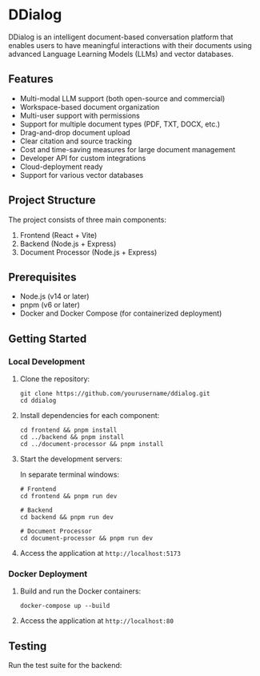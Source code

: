 # DDialog

DDialog is an intelligent document-based conversation platform that enables users to have meaningful interactions with their documents using advanced Language Learning Models (LLMs) and vector databases.

## Features

- Multi-modal LLM support (both open-source and commercial)
- Workspace-based document organization
- Multi-user support with permissions
- Support for multiple document types (PDF, TXT, DOCX, etc.)
- Drag-and-drop document upload
- Clear citation and source tracking
- Cost and time-saving measures for large document management
- Developer API for custom integrations
- Cloud-deployment ready
- Support for various vector databases

## Project Structure

The project consists of three main components:

1. Frontend (React + Vite)
2. Backend (Node.js + Express)
3. Document Processor (Node.js + Express)

## Prerequisites

- Node.js (v14 or later)
- pnpm (v6 or later)
- Docker and Docker Compose (for containerized deployment)

## Getting Started

### Local Development

1. Clone the repository:
   ```
   git clone https://github.com/yourusername/ddialog.git
   cd ddialog
   ```

2. Install dependencies for each component:
   ```
   cd frontend && pnpm install
   cd ../backend && pnpm install
   cd ../document-processor && pnpm install
   ```

3. Start the development servers:
   
   In separate terminal windows:
   ```
   # Frontend
   cd frontend && pnpm run dev

   # Backend
   cd backend && pnpm run dev

   # Document Processor
   cd document-processor && pnpm run dev
   ```

4. Access the application at `http://localhost:5173`

### Docker Deployment

1. Build and run the Docker containers:
   ```
   docker-compose up --build
   ```

2. Access the application at `http://localhost:80`

## Testing

Run the test suite for the backend: